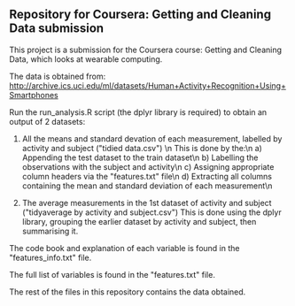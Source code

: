 ## Repository for Coursera: Getting and Cleaning Data submission

This project is a submission for the Coursera course: Getting and Cleaning Data, which looks at wearable computing.

The data is obtained from: http://archive.ics.uci.edu/ml/datasets/Human+Activity+Recognition+Using+Smartphones

Run the run_analysis.R script (the dplyr library is required) to obtain an output of 2 datasets:
  1) All the means and standard devation of each measurement, labelled by activity and subject ("tidied data.csv") \n
        This is done by the:\n
          a) Appending the test dataset to the train dataset\n
          b) Labelling the observations with the subject and activity\n
          c) Assigning appropriate column headers via the "features.txt" file\n
          d) Extracting all columns containing the mean and standard deviation of each measurement\n

  2) The average measurements in the 1st dataset of activity and subject ("tidyaverage by activity and subject.csv")
         This is done using the dplyr library, grouping the earlier dataset by activity and subject, then summarising it.

The code book and explanation of each variable is found in the "features_info.txt" file.

The full list of variables is found in the "features.txt" file.

The rest of the files in this repository contains the data obtained.
